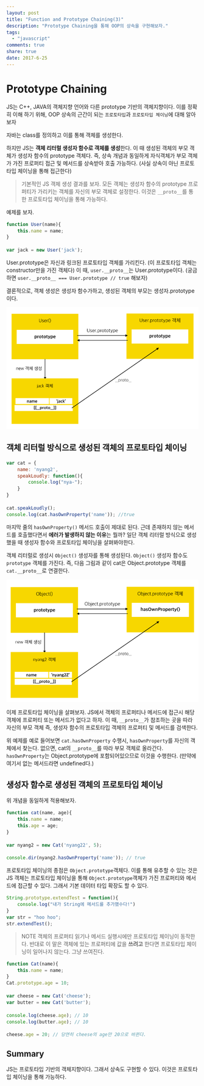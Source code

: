```yaml
---
layout: post
title: "Function and Prototype Chaining(3)"
description: "Prototype Chaining을 통해 OOP의 상속을 구현해보자."
tags:
  - "javascript"
comments: true
share: true
date: 2017-6-25
---
```


# Prototype Chaining

JS는 C++, JAVA의 객체지향 언어와 다른 prototype 기반의 객체지향이다.
이를 정확히 이해 하기 위해, OOP 상속의 근간이 되는 `프로토타입`과 `프로토타입 체이닝`에 대해 알아보자

자바는 class를 정의하고 이를 통해 객체를 생성한다.

하지만 JS는 **객체 리터럴 생성자 함수로 객체를 생성**한다.
이 때 생성된 객체의 부모 객체가 생성자 함수의 prototype 객체다. 즉, 상속 개념과 동일하게 자식객체가 부모 객체가 가진 프로퍼티 접근 및 메서드를 상속받아 호출 가능하다.
(사실 상속이 아닌 프로토타입 체이닝을 통해 접근한다)

> 기본적인 JS 객체 생성 결과를 보자.
모든 객체는 생성자 함수의 prototype 프로퍼티가 가리키는 객체를 자신의 부모 객체로 설정한다.
이것은 `__proto__`를 통한 프로토타입 체이닝을 통해 가능하다.

예제를 보자.

```javascript
function User(name){
	this.name = name;
}

var jack = new User('jack');
```

User.prototype은 자신과 링크된 프로토타입 객체를 가리킨다. (이 프로토타입 객체는 constructor만을 가진 객체다)
이 때, `user.__proto__`는  User.prototype이다. (궁금하면 `user.__proto__ === User.prototype // true` 해보자)

결론적으로, 객체 생성은 생성자 함수가하고, 생성된 객체의 부모는 생성자.prototype 이다.

![function prototype chaining 1](/images/prototype-chaining/prototype_chaining_1.png)


## 객체 리터럴 방식으로 생성된 객체의 프로토타입 체이닝

```javascript
var cat = {
	name: 'nyang2',
	speakLoudly: function(){
		console.log("nya-");
	}
}

cat.speakLoudly();
console.log(cat.hasOwnProperty('name')); //true
```

마지막 줄의 `hasOwnProperty()` 메서드 호출이 제대로 된다. 근데 존재하지 않는 메서드를 호출했다면서 **에러가 발생하지 않는 이유**는 뭘까?
일단 객체 리터럴 방식으로 생성했을 때 생성자 함수와 프로토타입 체이닝을 살펴봐야한다.

객체 리터럴로 생성시 `Object()` 생성자를 통해 생성된다. `Object()` 생성자 함수도 `prototype` 객체를 가진다.
즉, 다음 그림과 같이 cat은 Object.prototype 객체를 `cat.__proto__`로 연결한다.

![function prototype chaining 2](/images/prototype-chaining/prototype_chaining_2.png)


이제 프로토타입 체이닝을 살펴보자.
JS에서 객체의 프로퍼티나 메서드에 접근시 해당 객체에 프로퍼티 또는 메서드가 없다고 하자.
이 때, `__proto__`가 참조하는 곳을 따라 자신의 부모 객체 즉, 생성자 함수의 프로토타입 객체의 프로퍼티 및 메서드를 검색한다.

위 예제를 예로 들어보면
`cat.hasOwnProperty` 수행시, `hasOwnProperty`를 자신의 객체에서 찾는다.
없으면, cat의 `__proto__`를 따라 부모 객체로 올라간다.
`hasOwnProperty`는 Object.prototype에 포함되어있으므로 이것을 수행한다.
(만약에 여기서 없는 메서드라면 undefined다.)

## 생성자 함수로 생성된 객체의 프로토타입 체이닝

위 개념을 동일하게 적용해보자.

```javascript
function cat(name, age){
	this.name = name;
	this.age = age;
}

var nyang2 = new Cat('nyang22', 5);

console.dir(nyang2.hasOwnProperty('name')); // true
```

프로토타입 체이닝의 종점은 `Object.prototype`객체다. 이를 통해 유추할 수 있는 것은 JS 객체는 프로토타입 체이닝을 통해
`Object.prototype`객체가 가진 프로퍼티와 메서드에 접근할 수 있다. 그래서 기본 데이터 타입 확장도 할 수 있다.

```javascript
String.prototype.extendTest = function(){
	console.log("내가 String에 메서드를 추가했수다!")
}
var str = "hoo hoo";
str.extendTest();
```

> NOTE
객체의 프로퍼티 읽기나 메서드 실행시에만 프로토타입 체이닝이 동작한다.
반대로 이 말은 객체에 있는 프로퍼티에 값을 **쓰려고** 한다면 프로토타입 체이닝이 일어나지 않는다.
그냥 쓰여진다.

```javascript
function Cat(name){
	this.name = name;
}
Cat.prototype.age = 10;

var cheese = new Cat('cheese');
var butter = new Cat('butter');

console.log(cheese.age); // 10
console.log(butter.age); // 10

cheese.age = 20; // 당연히 cheese의 age만 20으로 바뀐다.
```

## Summary

JS는 프로토타입 기반의 객체지향이다. 그래서 상속도 구현할 수 있다.
이것은 프로토타입 체이닝을 통해 가능하다.

